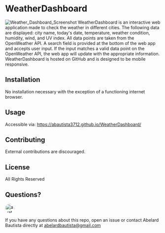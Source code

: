 # WeatherDashboard

![Weather_Dashboard_Screenshot](./assets/images/WeatherDashboardScreenshot.PNG?raw=true "Weather Dashboard")
WeatherDashboard is an interactive web application made to check the weather in different cities. The following data are displayed: city name, today's date, temperature, weather condition, humidity, wind, and UV index. All data points are taken from the OpenWeather API. A search field is provided at the bottom of the web app and accepts user input. If the input matches a valid data point on the OpenWeather API, the web app will update with the appropriate information. WeatherDashboard is hosted on GitHub and is designed to be mobile responsive.

## Installation

No installation necessary with the exception of a functioning internet browser.

## Usage

Accessible via:
https://abautista3712.github.io/WeatherDashboard/

## Contributing

External contributions are discouraged.

## License

All Rights Reserved

## Questions?

<img src="https://avatars1.githubusercontent.com/u/58578177?v=4" alt="avatar" style="border-radius: 16px" width="30" />
    
If you have any questions about this repo, open an issue or contact Abelard Bautista directly at abelardbautista@gmail.com
